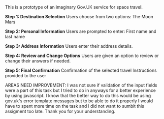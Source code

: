 This is a prototype of an imaginary Gov.UK service for space travel.

**Step 1: Destination Selection**
Users choose from two options:
The Moon
Mars

**Step 2: Personal Information**
Users are prompted to enter:
First name and last name

**Step 3: Address Information**
Users enter their address details.

**Step 4: Review and Change Options**
Users are given an option to review or change their answers if needed.

**Step 5: Final Confirmation**
Confirmation of the selected travel
Instructions provided to the user


AREAS NEED IMPROVEMENT: 
I was not sure if validation of the input fields were a part of this task but I tried to do in anyways for a better experience by using javascript. I know that the better way to do this would be using gov.uk's error template messages but to be able to do it properly I would have to spent more time on the task and I did not want to sumbit this assigment too late. Thank you for your understanding.   
